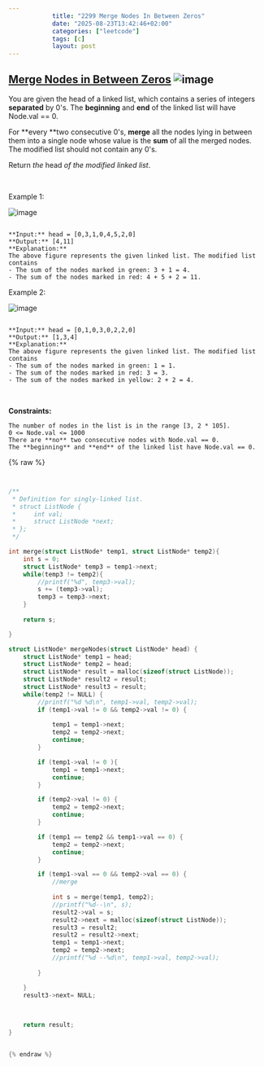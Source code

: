 ```yaml
---
            title: "2299 Merge Nodes In Between Zeros"
            date: "2025-08-23T13:42:46+02:00"
            categories: ["leetcode"]
            tags: [c]
            layout: post
---
```

            
## [Merge Nodes in Between Zeros](https://leetcode.com/problems/merge-nodes-in-between-zeros) ![image](https://img.shields.io/badge/Difficulty-Medium-orange)

You are given the head of a linked list, which contains a series of integers **separated** by 0's. The **beginning** and **end** of the linked list will have Node.val == 0.

For **every **two consecutive 0's, **merge** all the nodes lying in between them into a single node whose value is the **sum** of all the merged nodes. The modified list should not contain any 0's.

Return *the* head *of the modified linked list*.

 

Example 1:

![image](https://assets.leetcode.com/uploads/2022/02/02/ex1-1.png)
```

**Input:** head = [0,3,1,0,4,5,2,0]
**Output:** [4,11]
**Explanation:** 
The above figure represents the given linked list. The modified list contains
- The sum of the nodes marked in green: 3 + 1 = 4.
- The sum of the nodes marked in red: 4 + 5 + 2 = 11.

```

Example 2:

![image](https://assets.leetcode.com/uploads/2022/02/02/ex2-1.png)
```

**Input:** head = [0,1,0,3,0,2,2,0]
**Output:** [1,3,4]
**Explanation:** 
The above figure represents the given linked list. The modified list contains
- The sum of the nodes marked in green: 1 = 1.
- The sum of the nodes marked in red: 3 = 3.
- The sum of the nodes marked in yellow: 2 + 2 = 4.

```

 

**Constraints:**

	The number of nodes in the list is in the range [3, 2 * 105].
	0 <= Node.val <= 1000
	There are **no** two consecutive nodes with Node.val == 0.
	The **beginning** and **end** of the linked list have Node.val == 0.

{% raw %}


```c


/**
 * Definition for singly-linked list.
 * struct ListNode {
 *     int val;
 *     struct ListNode *next;
 * };
 */

int merge(struct ListNode* temp1, struct ListNode* temp2){
    int s = 0;
    struct ListNode* temp3 = temp1->next;
    while(temp3 != temp2){
        //printf("%d", temp3->val);
        s += (temp3->val);
        temp3 = temp3->next;
    }
    
    return s;

}

struct ListNode* mergeNodes(struct ListNode* head) {
    struct ListNode* temp1 = head;
    struct ListNode* temp2 = head;
    struct ListNode* result = malloc(sizeof(struct ListNode)); 
    struct ListNode* result2 = result; 
    struct ListNode* result3 = result; 
    while(temp2 != NULL) {
        //printf("%d %d\n", temp1->val, temp2->val);
        if (temp1->val != 0 && temp2->val != 0) {
            
            temp1 = temp1->next;
            temp2 = temp2->next;
            continue;
        }

        if (temp1->val != 0 ){
            temp1 = temp1->next;
            continue;
        }

        if (temp2->val != 0) {
            temp2 = temp2->next;
            continue;
        }

        if (temp1 == temp2 && temp1->val == 0) {
            temp2 = temp2->next;
            continue;
        }

        if (temp1->val == 0 && temp2->val == 0) {
            //merge
            
            int s = merge(temp1, temp2);
            //printf("%d--\n", s);
            result2->val = s;
            result2->next = malloc(sizeof(struct ListNode));
            result3 = result2;
            result2 = result2->next;
            temp1 = temp1->next;
            temp2 = temp2->next;
            //printf("%d --%d\n", temp1->val, temp2->val);
            
        }

    }
    result3->next= NULL;
    
    

    return result;
}


{% endraw %}
```
